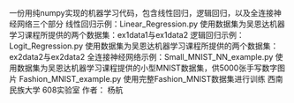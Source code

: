 一份用纯numpy实现的机器学习代码，包含线性回归，逻辑回归，以及全连接神经网络三个部分
线性回归示例：Linear_Regression.py 使用数据集为吴恩达机器学习课程所提供的两个数据集：ex1data1与ex1data2
逻辑回归示例：Logit_Regression.py 使用数据集为吴恩达机器学习课程所提供的两个数据集：ex2data2与ex2data2
全连接神经网络示例：Small_MNIST_NN_example.py 使用数据集为吴恩达机器学习课程提供的小型MNIST数据集，供5000张手写数字图片
                  Fashion_MNIST_example.py  使用完整Fashion_MNIST数据集进行训练
西南民族大学 608实验室
作者： 杨航
